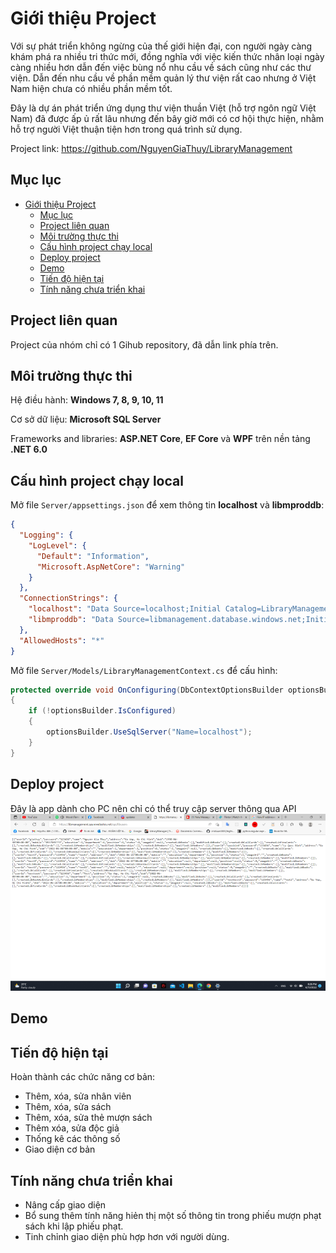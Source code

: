 # Giới thiệu Project
Với sự phát triển không ngừng của thế giới hiện đại, con người ngày càng khám phá ra nhiều tri thức mới, đồng nghĩa với việc kiến thức nhân loại ngày càng nhiều hơn dẫn đến việc bùng nổ nhu cầu về sách cũng như các thư viện. Dẫn đến nhu cầu về phần mềm quản lý thư viện rất cao nhưng ở Việt Nam hiện chưa có nhiều phần mềm tốt.

Đây là dự án phát triển ứng dụng thư viện thuần Việt (hỗ trợ ngôn ngữ Việt Nam) đã được ấp ủ rất lâu nhưng đến bây giờ mới có cơ hội thực hiện, nhằm hỗ trợ người Việt thuận tiện hơn trong quá trình sử dụng.

Project link: https://github.com/NguyenGiaThuy/LibraryManagement

## Mục lục

- [Giới thiệu Project](#giới-thiệu-project)
  - [Mục lục](#mục-lục)
  - [Project liên quan](#project-liên-quan)
  - [Môi trường thực thi](#môi-trường-thực-thi)
  - [Cấu hình project chạy local](#cấu-hình-project-chạy-local)
  - [Deploy project](#deploy-project)
  - [Demo](#demo)
  - [Tiến độ hiện tại](#tiến-độ-hiện-tại)
  - [Tính năng chưa triển khai](#tính-năng-chưa-triển-khai)

## Project liên quan
Project của nhóm chỉ có 1 Gihub repository, đã dẫn link phía trên.

## Môi trường thực thi
Hệ điều hành: **Windows 7, 8, 9, 10, 11**

Cơ sở dữ liệu: **Microsoft SQL Server**

Frameworks and libraries: **ASP.NET Core**, **EF Core** và **WPF** trên nền tảng **.NET 6.0**

## Cấu hình project chạy local
Mở file ``Server/appsettings.json`` để xem thông tin **localhost** và **libmproddb**:
```json
{
  "Logging": {
    "LogLevel": {
      "Default": "Information",
      "Microsoft.AspNetCore": "Warning"
    }
  },
  "ConnectionStrings": {
    "localhost": "Data Source=localhost;Initial Catalog=LibraryManagement;Integrated Security=True",
    "libmproddb": "Data Source=libmanagement.database.windows.net;Initial Catalog=LibraryManagement;Persist Security Info=True;User ID=libadmin;Password=P@ssw0rd"
  },
  "AllowedHosts": "*"
}
```
Mở file ``Server/Models/LibraryManagementContext.cs`` để cấu hình:
```c#
protected override void OnConfiguring(DbContextOptionsBuilder optionsBuilder)
{
    if (!optionsBuilder.IsConfigured)
    {
        optionsBuilder.UseSqlServer("Name=localhost");
    }
}
```

## Deploy project
Đây là app dành cho PC nên chỉ có thể truy cập server thông qua API
![image](https://github.com/NguyenGiaThuy/LibraryManagement/blob/main/Image/deploy.png)

## Demo


## Tiến độ hiện tại
Hoàn thành các chức năng cơ bản:
+ Thêm, xóa, sửa nhân viên
+ Thêm, xóa, sửa sách
+ Thêm, xóa, sửa thẻ mượn sách
+ Thêm xóa, sửa độc giả
+ Thống kê các thông số
+ Giao diện cơ bản

## Tính năng chưa triển khai
- Nâng cấp giao diện 
- Bổ sung thêm tính năng hiẻn thị một số thông tin trong phiếu mượn phạt sách khi lập 
phiếu phạt.
- Tinh chỉnh giao diện phù hợp hơn với người dùng.

